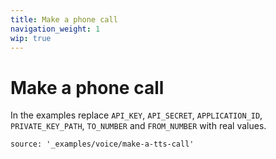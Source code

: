 ```yaml
---
title: Make a phone call
navigation_weight: 1
wip: true
---
```


# Make a phone call

In the examples replace `API_KEY`, `API_SECRET`, `APPLICATION_ID`, `PRIVATE_KEY_PATH`, `TO_NUMBER` and `FROM_NUMBER` with real values.

```tabbed_content
source: '_examples/voice/make-a-tts-call'
```
